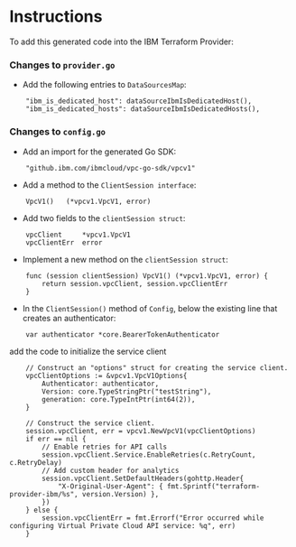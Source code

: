 # Instructions

To add this generated code into the IBM Terraform Provider:

### Changes to `provider.go`

- Add the following entries to `DataSourcesMap`:
```
    "ibm_is_dedicated_host": dataSourceIbmIsDedicatedHost(),
    "ibm_is_dedicated_hosts": dataSourceIbmIsDedicatedHosts(),
```

### Changes to `config.go`

- Add an import for the generated Go SDK:
```
    "github.ibm.com/ibmcloud/vpc-go-sdk/vpcv1"
```

- Add a method to the `ClientSession interface`:
```
    VpcV1()   (*vpcv1.VpcV1, error)
```

- Add two fields to the `clientSession struct`:
```
    vpcClient     *vpcv1.VpcV1
    vpcClientErr  error
```

- Implement a new method on the `clientSession struct`:
```
    func (session clientSession) VpcV1() (*vpcv1.VpcV1, error) {
        return session.vpcClient, session.vpcClientErr
    }
```

- In the `ClientSession()` method of `Config`, below the existing line that creates an authenticator:
```
    var authenticator *core.BearerTokenAuthenticator
```
  add the code to initialize the service client
```
    // Construct an "options" struct for creating the service client.
    vpcClientOptions := &vpcv1.VpcV1Options{
        Authenticator: authenticator,
        Version: core.TypeStringPtr("testString"),
        generation: core.TypeIntPtr(int64(2)),
    }

    // Construct the service client.
    session.vpcClient, err = vpcv1.NewVpcV1(vpcClientOptions)
    if err == nil {
        // Enable retries for API calls
        session.vpcClient.Service.EnableRetries(c.RetryCount, c.RetryDelay)
        // Add custom header for analytics
        session.vpcClient.SetDefaultHeaders(gohttp.Header{
            "X-Original-User-Agent": { fmt.Sprintf("terraform-provider-ibm/%s", version.Version) },
        })
    } else {
        session.vpcClientErr = fmt.Errorf("Error occurred while configuring Virtual Private Cloud API service: %q", err)
    }
```
